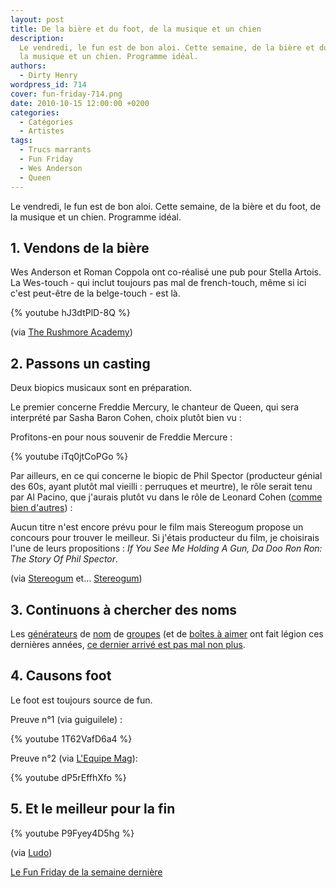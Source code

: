 ```yaml
---
layout: post
title: De la bière et du foot, de la musique et un chien
description:
  Le vendredi, le fun est de bon aloi. Cette semaine, de la bière et du foot, de
  la musique et un chien. Programme idéal.
authors:
  - Dirty Henry
wordpress_id: 714
cover: fun-friday-714.png
date: 2010-10-15 12:00:00 +0200
categories:
  - Catégories
  - Artistes
tags:
  - Trucs marrants
  - Fun Friday
  - Wes Anderson
  - Queen
---
```


Le vendredi, le fun est de bon aloi. Cette semaine, de la bière et du foot, de
la musique et un chien. Programme idéal.

## 1. Vendons de la bière

Wes Anderson et Roman Coppola ont co-réalisé une pub pour Stella Artois. La
Wes-touch - qui inclut toujours pas mal de french-touch, même si ici c'est
peut-être de la belge-touch - est là.

{% youtube hJ3dtPlD-8Q %}

(via
[The Rushmore Academy](http://rushmoreacademy.com/2010/10/11/wes-anderson-and-roman-coppolas-ad-for-stella-artois))

## 2. Passons un casting

Deux biopics musicaux sont en préparation.

Le premier concerne Freddie Mercury, le chanteur de Queen, qui sera interprété
par Sasha Baron Cohen, choix plutôt bien vu :

<img419>

Profitons-en pour nous souvenir de Freddie Mercure :

{% youtube iTq0jtCoPGo %}

Par ailleurs, en ce qui concerne le biopic de Phil Spector (producteur génial
des 60s, ayant plutôt mal vieilli : perruques et meurtre), le rôle serait tenu
par Al Pacino, que j'aurais plutôt vu dans le rôle de Leonard Cohen
([comme bien d'autres](http://i2.pinger.pl/pgr390/ea0abce00029a3bd4a147b97/al-pacino-totally-looks-like-leonard-cohen.jpg))
:

<img420>

Aucun titre n'est encore prévu pour le film mais Stereogum propose un concours
pour trouver le meilleur. Si j'étais producteur du film, je choisirais l'une de
leurs propositions : _If You See Me Holding A Gun, Da Doo Ron Ron: The Story Of
Phil Spector_.

(via
[Stereogum](http://stereogum.com/513961/sacha-baron-cohen-cast-as-freddie-mercury/casting-couch/)
et…
[Stereogum](http://stereogum.com/540682/name-the-phil-spector-biopic-starring-al-pacin/casting-couch/))

## 3. Continuons à chercher des noms

Les [générateurs](http://www.nukekiller.net/cgi-bin/namer.cgi) de
[nom](http://www.bandnamemaker.com/generator/) de
[groupes](http://www.noiseaddicts.com/2009/03/random-band-name-cover-album/) (et
de [boîtes à aimer](http://www.dotomator.com/web20.html]) ont fait légion ces
dernières années,
[ce dernier arrivé est pas mal non plus](http://chillwitchnamemagic.com/).

## 4. Causons foot

Le foot est toujours source de fun.

Preuve n°1 (via guiguilele) :

{% youtube 1T62VafD6a4 %}

Preuve n°2 (via
[L'Equipe Mag](http://www.lequipemag.fr/EquipeMag/Insolite/une-simulation-ridicule-20101011_162859.html)):

{% youtube dP5rEffhXfo %}

## 5. Et le meilleur pour la fin

{% youtube P9Fyey4D5hg %}

(via
[Ludo](http://www.geeek.org/post/jesse-:-mon-nouvel-assistant-personnel-930))

[Le Fun Friday de la semaine dernière](711)
